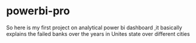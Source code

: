 # powerbi-pro
So here is my first project on analytical power bi dashboard ,it basically explains the failed banks over the years in Unites state over different cities
